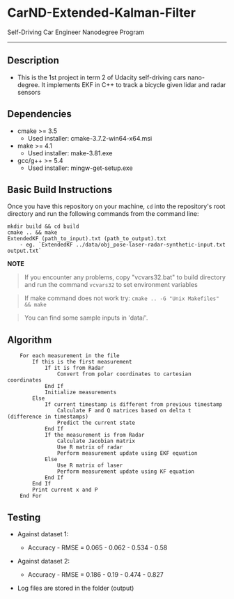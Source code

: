 # CarND-Extended-Kalman-Filter
Self-Driving Car Engineer Nanodegree Program

---
## Description
* This is the 1st project in term 2 of Udacity self-driving cars nano-degree. It implements EKF in C++ to track a bicycle given lidar and radar sensors


## Dependencies

* cmake >= 3.5
  * Used installer: cmake-3.7.2-win64-x64.msi
* make >= 4.1
  * Used installer: make-3.81.exe
* gcc/g++ >= 5.4
  * Used installer: mingw-get-setup.exe

## Basic Build Instructions
Once you have this repository on your machine, `cd` into the repository's root directory and run the following commands from the command line:
```
mkdir build && cd build
cmake .. && make
ExtendedKF (path_to_input).txt (path_to_output).txt
    - eg. `ExtendedKF ../data/obj_pose-laser-radar-synthetic-input.txt output.txt`
```
**NOTE**
> If you encounter any problems, copy "vcvars32.bat" to build directory and run the command `vcvars32` to set environment variables

> If make command does not work try: `cmake .. -G "Unix Makefiles" && make`

> You can find some sample inputs in 'data/'.

## Algorithm
```
	For each measurement in the file	
		If this is the first measurement
			If it is from Radar
				Convert from polar coordinates to cartesian coordinates
			End If
			Initialize measurements
		Else
			If current timestamp is different from previous timestamp
				Calculate F and Q matrices based on delta t (difference in timestamps)
				Predict the current state
			End If
			If the measurement is from Radar
				Calculate Jacobian matrix
				Use R matrix of radar
				Perform measurement update using EKF equation
			Else
				Use R matrix of laser
				Perform measurement update using KF equation
			End If
		End If
		Print current x and P
	End For
```

## Testing
* Against dataset 1:
	- Accuracy - RMSE = 0.065 - 0.062 - 0.534 - 0.58
* Against dataset 2:
	- Accuracy - RMSE = 0.186 - 0.19 - 0.474 - 0.827

* Log files are stored in the folder (output)